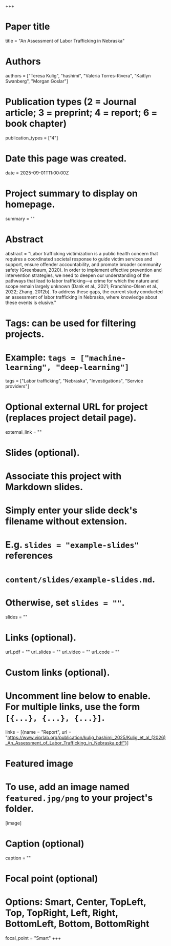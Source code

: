 +++
# Paper title
title = "An Assessment of Labor Trafficking in Nebraska"

# Authors
authors = ["Teresa Kulig", "hashimi", "Valeria Torres-Rivera", "Kaitlyn Swanberg", "Morgan Goslar"]

# Publication types (2 = Journal article; 3 = preprint; 4 = report; 6 = book chapter)
publication_types = ["4"]

# Date this page was created.
date = 2025-09-01T11:00:00Z

# Project summary to display on homepage.
summary = ""

# Abstract
abstract = "Labor trafficking victimization is a public health concern that requires a coordinated societal response to guide victim services and support, ensure offender accountability, and promote broader community safety (Greenbaum, 2020). In order to implement effective prevention and intervention strategies, we need to deepen our understanding of the pathways that lead to labor trafficking—a crime for which the nature and scope remain largely unknown (Dank et al., 2021; Franchino-Olsen et al., 2022; Zhang, 2012b). To address these gaps, the current study conducted an assessment of labor trafficking in Nebraska, where knowledge about these events is elusive."

# Tags: can be used for filtering projects.
# Example: `tags = ["machine-learning", "deep-learning"]`
tags = ["Labor trafficking", "Nebraska", "Investigations", "Service providers"]

# Optional external URL for project (replaces project detail page).
external_link = ""

# Slides (optional).
#   Associate this project with Markdown slides.
#   Simply enter your slide deck's filename without extension.
#   E.g. `slides = "example-slides"` references 
#   `content/slides/example-slides.md`.
#   Otherwise, set `slides = ""`.
slides = ""

# Links (optional).
url_pdf = ""
url_slides = ""
url_video = ""
url_code = ""

# Custom links (optional).
#   Uncomment line below to enable. For multiple links, use the form `[{...}, {...}, {...}]`.
links = [{name = "Report", url = "https://www.viprlab.org/publication/kulig_hashimi_2025/Kulig_et_al_(2026)_An_Assessment_of_Labor_Trafficking_in_Nebraska.pdf"}]

# Featured image
# To use, add an image named `featured.jpg/png` to your project's folder. 
[image]
  # Caption (optional)
  caption = ""
  
  # Focal point (optional)
  # Options: Smart, Center, TopLeft, Top, TopRight, Left, Right, BottomLeft, Bottom, BottomRight
  focal_point = "Smart"
+++



